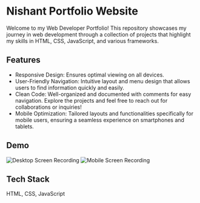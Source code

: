 
# Nishant Portfolio Website

Welcome to my Web Developer Portfolio! This repository showcases my journey in web development through a collection of projects that highlight my skills in HTML, CSS, JavaScript, and various frameworks.

## Features

- Responsive Design: Ensures optimal viewing on all devices.
- User-Friendly Navigation: Intuitive layout and menu design that allows users to find information quickly and easily.
- Clean Code: Well-organized and documented with comments for easy navigation.
Explore the projects and feel free to reach out for collaborations or inquiries!
- Mobile Optimization: Tailored layouts and functionalities specifically for mobile users, ensuring a seamless experience on smartphones and tablets.

## Demo

![Desktop Screen Recording](Nishant-Portfolio-Website-Demo-Video.gif)
![Mobile Screen Recording](Nishant-Portfolio-Website-Mobile-Demo-Video.gif)

## Tech Stack

HTML, CSS, JavaScript
